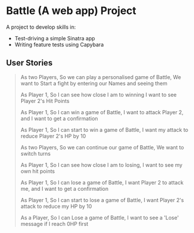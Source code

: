 # Battle (A web app) Project 
A project to develop skills in:
- Test-driving a simple Sinatra app
- Writing feature tests using Capybara

## User Stories

> As two Players,
> So we can play a personalised game of Battle,
> We want to Start a fight by entering our Names and seeing them
> 
> As Player 1,
> So I can see how close I am to winning
> I want to see Player 2's Hit Points
> 
> As Player 1,
> So I can win a game of Battle,
> I want to attack Player 2, and I want to get a confirmation
> 
> As Player 1,
> So I can start to win a game of Battle,
> I want my attack to reduce Player 2's HP by 10
> 
> As two Players,
> So we can continue our game of Battle,
> We want to switch turns
> 
> As Player 1,
> So I can see how close I am to losing,
> I want to see my own hit points
> 
> As Player 1,
> So I can lose a game of Battle,
> I want Player 2 to attack me, and I want to get a confirmation
> 
> As Player 1,
> So I can start to lose a game of Battle,
> I want Player 2's attack to reduce my HP by 10
> 
> As a Player,
> So I can Lose a game of Battle,
> I want to see a 'Lose' message if I reach 0HP first
